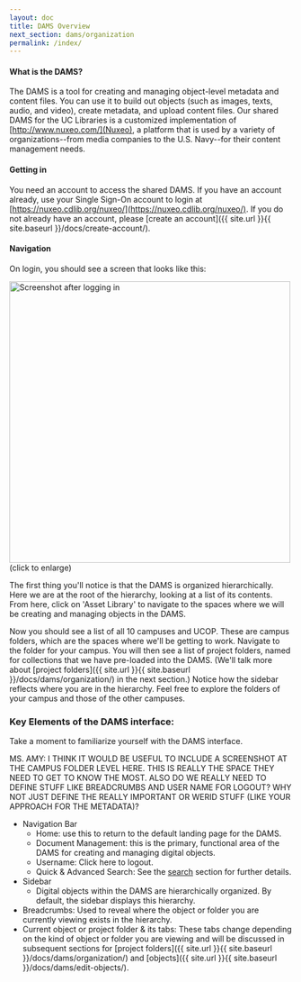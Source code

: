 ```yaml
---
layout: doc
title: DAMS Overview
next_section: dams/organization
permalink: /index/
---
```


#### What is the DAMS?
The DAMS is a tool for creating and managing object-level metadata and content files. You can use it to build out objects (such as images, texts, audio, and video), create metadata, and upload content files. Our shared DAMS for the UC Libraries is a customized implementation of [http://www.nuxeo.com/](Nuxeo), a platform that is used by a variety of organizations--from media companies to the U.S. Navy--for their content management needs.

#### Getting in
You need an account to access the shared DAMS. If you have an account already, use your Single Sign-On account to login at [https://nuxeo.cdlib.org/nuxeo/](https://nuxeo.cdlib.org/nuxeo/). If you do not already have an account, please [create an account]({{ site.url }}{{ site.baseurl }}/docs/create-account/).

#### Navigation
On login, you should see a screen that looks like this: 

<a class="img-popup" href="{{ site.url }}{{ site.baseurl }}/images/1_on-login.png">
  <img src="{{ site.url }}{{ site.baseurl }}/images/1_on-login.png" alt="Screenshot after logging in" style="width: 500px">
</a>
<br>(click to enlarge)

The first thing you'll notice is that the DAMS is organized hierarchically. Here we are at the root of the hierarchy, looking at a list of its contents. From here, click on 'Asset Library' to navigate to the spaces where we will be creating and managing objects in the DAMS.

Now you should see a list of all 10 campuses and UCOP. These are campus folders, which are the spaces where we'll be getting to work. Navigate to the folder for your campus. You will then see a list of project folders, named for collections that we have pre-loaded into the DAMS. (We'll talk more about [project folders]({{ site.url }}{{ site.baseurl }}/docs/dams/organization/) in the next section.) Notice how the sidebar reflects where you are in the hierarchy. Feel free to explore the folders of your campus and those of the other campuses. 

### Key Elements of the DAMS interface:
Take a moment to familiarize yourself with the DAMS interface.

MS. AMY: I THINK IT WOULD BE USEFUL TO INCLUDE A SCREENSHOT AT THE CAMPUS FOLDER LEVEL HERE. THIS IS REALLY THE SPACE THEY NEED TO GET TO KNOW THE MOST. ALSO DO WE REALLY NEED TO DEFINE STUFF LIKE BREADCRUMBS AND USER NAME FOR LOGOUT? WHY NOT JUST DEFINE THE REALLY IMPORTANT OR WERID STUFF (LIKE YOUR APPROACH FOR THE METADATA)?
- Navigation Bar
  - Home: use this to return to the default landing page for the DAMS.
  - Document Management: this is the primary, functional area of the DAMS for creating and managing digital objects.
  - Username: Click here to logout.
  - Quick & Advanced Search: See the [search]() section for further details. 
- Sidebar
  - Digital objects within the DAMS are hierarchically organized. By default, the sidebar displays this hierarchy.
- Breadcrumbs: Used to reveal where the object or folder you are currently viewing exists in the hierarchy.
- Current object or project folder & its tabs: These tabs change depending on the kind of object or folder you are viewing and will be discussed in subsequent sections for [project folders]({{ site.url }}{{ site.baseurl }}/docs/dams/organization/) and [objects]({{ site.url }}{{ site.baseurl }}/docs/dams/edit-objects/).
